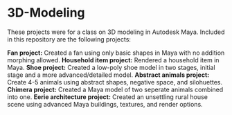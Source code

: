 # 3D-Modeling
These projects were for a class on 3D modeling in Autodesk Maya.
Included in this repository are the following projects:

**Fan project:** Created a fan using only basic shapes in Maya with no addition morphing allowed.
**Household item project:** Rendered a household item in Maya.
**Shoe project:** Created a low-poly shoe model in two stages, initial stage and a more advanced/detailed model.
**Abstract animals project:** Create 4-5 animals using abstract shapes, negative space, and silohuettes.
**Chimera project:** Created a Maya model of two seperate animals combined into one.
**Eerie architecture project:** Created an unsettling rural house scene using advanced Maya buildings, textures, and render options.
